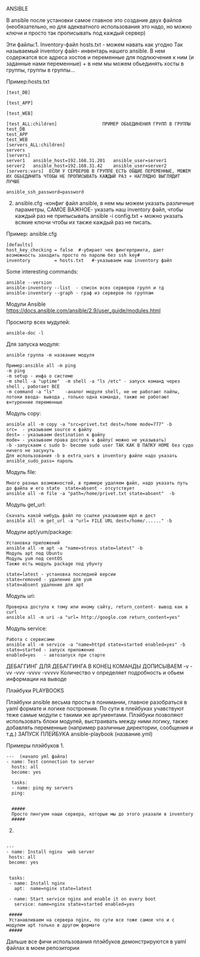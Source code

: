 ANSIBLE

В ansible после установки самое главное это создание двух файлов (необязательно, но для адекватного использования это надо, но можно ключи и просто так прописывать под каждый сервер) 

Эти файлы:1. Inventory-файл hosts.txt - можем навать как угодно 
             Так называемый inventory файл- инвентарь нашего ansible. В нем содержатся все                    адреса хостов и переменные для подлкючения к ним (и заданные нами переменные) 
             + в нем мы можем обьединять хосты в группы, группы в группы...
            
Пример:hosts.txt
```
[test_DB]

[test_APP]

[test_WEB]

[test_ALL:children]                 ПРИМЕР ОБЬЕДИНЕНИЯ ГРУПП В ГРУППЫ 
test_DB
test_APP
test_WEB
[servers_ALL:children]
servers
[servers]
server1   ansible_host=192.168.31.201   ansible_user=server1
server2   ansible_host=192.168.31.42    ansible_user=server2
[servers:vars]  ЕСЛИ У СЕРВЕРОВ В ГРУППЕ ЕСТЬ ОБЩИЕ ПЕРЕМЕННЫЕ, МОЖЕМ ИХ ОБЬЕДИНИТЬ ЧТОБЫ НЕ ПРОПИСЫВАТЬ КАЖДЫЙ РАЗ + НАГЛЯДНО ВЫГЛЯДИТ ЛУЧШЕ

ansible_ssh_password=password

```

 2. ansible.cfg -конфиг файл ansible, в нем мы можем указать различные параметры,
 САМОЕ ВАЖНОЕ- указать наш inventory файл, чтобы каждый раз не 
 припысывать ansible -i config.txt + можно указать всякие ключи чтобы их также каждый            раз не писать.

Пример: ansible.cfg 
```
[defaults]
host_key_checking = false  #-убирает чек фингерпринта, дает возможность заходить просто по паролю без ssh key#
inventory         = hosts.txt   #-указываем наш inventory файл

```

Some interesting commands:
```
ansible --version
ansible-inventory --list  - список всех серверов групп и тд
ansible-inventory --graph - граф из серверов по группам 
```

Модули Ansible https://docs.ansible.com/ansible/2.9/user_guide/modules.html

Просмотр всех мудулей:
```
ansible-doc -l
```
Для запуска модуля: 
```
ansible группа -m название модуля
    
Пример:ansible all -m ping
-m ping 
-m setup - инфа о системе 
-m shell -a "uptime"  -m shell -a "ls /etc" - запуск команд через shell , работает ВСЕ
-m command -a "ls"    -аналог модуля shell, не не работают пайпы, потоки ввода- вывода , только одна команда, также не работают внтуренние переменные
```
Модуль copy:
```
ansible all -m copy -a "src=privet.txt dest=/home mode=777" -b 
src=  - указываем source к файлу 
dest= - указываем destination к файлу 
mode= - указываем права доступа к файлу( можно не указывать) 
-b -запускаем с sudo b- become sudo user ТАК КАК В ПАПКУ HOME без судо ничего не засунуть 
Для использования -b в extra_vars в inventory файле надо указать ansible_sudo_pass= пароль
```
Модуль file:
```
Много разных возможностей, в примере удаляем файл, надо указать путь до файла и его state  state=absent - отсутствует 
ansible all -m file -a "path=/home/privet.txt state=absent"  -b
```

Модуль get_url:
```
Скачать какой нибудь файл по ссылке указываем юрл и дест
ansible all -m get_url -a "url= FILE URL dest=/home/......" -b 
```

Модули apt/yum/package:
```
Установка приложений
ansible all -m apt -a "name=stress state=latest" -b
Модуль apt под Ubuntu
Модуль yum под centOS
Также есть модуль package под убунту 

state=latest - установка последней версии 
state=removed - удаление для yum 
state=absent удаление для apt 
```

Модуль uri:
```
Проверка доступа к тому или иному сайту, return_content- вывод как в curl
ansible all -m uri -a "url= http://google.com return_content=yes"
```

Модуль service:
```
Работа с сервисами 
ansible all -m service -a "name=httpd state=started enabled=yes" -b 
state=started - запуск приложение 
enabled=yes   - автозапуск при старте
```

ДЕБАГГИНГ
ДЛЯ ДЕБАГГИНГА В КОНЕЦ КОМАНДЫ ДОПИСЫВАЕМ -v -vv -vvv -vvvv -vvvvv 
Количество v определяет подробность и обьем информации на выводе


Плэйбуки PLAYBOOKS

Плэйбуки ansible весьма просты в понимании, главное разобраться в yaml формате и логике построения. По сути в плейбуках учавствуют теже самые модули с такими же аргументами.
Плэйбуки позволяют использовать блоки модулей, выстраивать между ними логику, также добавлять  переменные (например различные директории, сообщения и т.д.)
ЗАПУСК ПЛЕЙБУКА 
ansible-playbook (название.yml)

Примеры плэйбуков
1.
```
---  (начало yml файла)
- name: Test connection to server 
  hosts: all
  become: yes 
  
  tasks:
  - name: ping my servers 
  ping:
  
  
  #####
  Просто пингуем наши сервера, которые мы до этого указали в inventory
  #####
  ```
 2.
 ```
 
---
- name: Install nginx  web server
  hosts: all
  become: yes


  tasks:
  - name: Install nginx
    apt:  name=nginx state=latest

  - name: Start service nginx and enable it on every boot
    service: name=nginx state=started enabled=yes
    
  #####
  Устанавливаем на сервера nginx, по сути все тоже самое что и с модулем apt только в другом формате 
  #####
  ```
  
  Дальше все фичи использования плэйбуков демонстрируются в yaml файлах в моем репозитории








         
         
         
